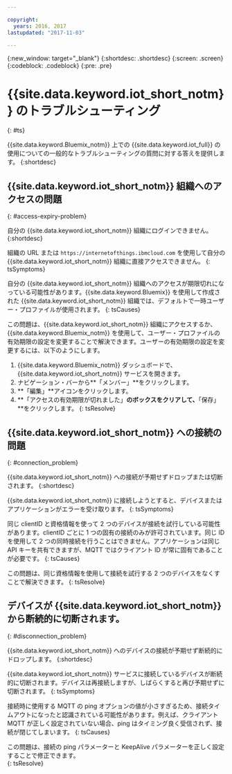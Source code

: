 ```yaml
---

copyright:
  years: 2016, 2017
lastupdated: "2017-11-03"

---
```


{:new_window: target="\_blank"}
{:shortdesc: .shortdesc}
{:screen: .screen}
{:codeblock: .codeblock}
{:pre: .pre}

# {{site.data.keyword.iot_short_notm}} のトラブルシューティング
{: #ts}

{{site.data.keyword.Bluemix_notm}} 上での {{site.data.keyword.iot_full}} の使用についての一般的なトラブルシューティングの質問に対する答えを提供します。
{:shortdesc}

## {{site.data.keyword.iot_short_notm}} 組織へのアクセスの問題
{: #access-expiry-problem}

自分の {{site.data.keyword.iot_short_notm}} 組織にログインできません。
{:shortdesc}

組織の URL または `https://internetofthings.ibmcloud.com` を使用して自分の {{site.data.keyword.iot_short_notm}} 組織に直接アクセスできません。
{: tsSymptoms}

自分の {{site.data.keyword.iot_short_notm}} 組織へのアクセスが期限切れになっている可能性があります。{{site.data.keyword.Bluemix}} を使用して作成された {{site.data.keyword.iot_short_notm}} 組織では、デフォルトで一時ユーザー・プロファイルが使用されます。
{: tsCauses}

この問題は、{{site.data.keyword.iot_short_notm}} 組織にアクセスするか、{{site.data.keyword.Bluemix_notm}} を使用して、ユーザー・プロファイルの有効期限の設定を変更することで解決できます。ユーザーの有効期限の設定を変更するには、以下のようにします。

1. {{site.data.keyword.Bluemix_notm}} ダッシュボードで、{{site.data.keyword.iot_short_notm}} サービスを開きます。
2. ナビゲーション・バーから**「メンバー」**をクリックします。
3. **「編集」**アイコンをクリックします。
4. **「アクセスの有効期限が切れました」**のボックスをクリアして、**「保存」**をクリックします。
{: tsResolve}

## {{site.data.keyword.iot_short_notm}} への接続の問題
{: #connection_problem}

{{site.data.keyword.iot_short_notm}} への接続が予期せずドロップまたは切断されます。
{:shortdesc}

{{site.data.keyword.iot_short_notm}} に接続しようとすると、デバイスまたはアプリケーションがエラーを受け取ります。
{: tsSymptoms}

同じ clientID と資格情報を使って 2 つのデバイスが接続を試行している可能性があります。clientID ごとに 1 つの固有の接続のみが許可されています。同じ ID を使用して 2 つの同時接続を行うことはできません。アプリケーションは同じ API キーを共有できますが、MQTT ではクライアント ID が常に固有であることが必要です。
{: tsCauses}

この問題は、同じ資格情報を使用して接続を試行する 2 つのデバイスをなくすことで解決できます。
{: tsResolve}

## デバイスが {{site.data.keyword.iot_short_notm}} から断続的に切断されます。
{: #disconnection_problem}

{{site.data.keyword.iot_short_notm}} へのデバイスの接続が予期せず断続的にドロップします。
{:shortdesc}

{{site.data.keyword.iot_short_notm}} サービスに接続しているデバイスが断続的に切断されます。デバイスは再接続しますが、しばらくすると再び予期せずに切断されます。
{: tsSymptoms}

接続時に使用する MQTT の ping オプションの値が小さすぎるため、接続タイムアウトになったと認識されている可能性があります。例えば、クライアント MQTT が正しく設定されていない場合、ping はタイミング良く受信されず、接続が閉じてしまいます。
{: tsCauses}

この問題は、接続の ping パラメーターと KeepAlive パラメーターを正しく設定することで修正できます。   
{: tsResolve}

